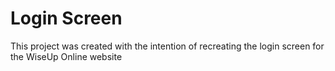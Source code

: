 # Login Screen

This project was created with the intention of recreating the login screen for the WiseUp Online website
